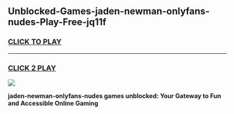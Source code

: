 
## Unblocked-Games-jaden-newman-onlyfans-nudes-Play-Free-jq11f
<h3>
<a href="https://premium76.site?title=jaden-newman-onlyfans-nudes&ref=15A">CLICK TO PLAY</a></h3>
<hr>

<h3>
<a href="https://premium76.site?title=jaden-newman-onlyfans-nudes&ref=15A">CLICK 2 PLAY</a>
  
</h3>

<a href="https://premium76.site?title=jaden-newman-onlyfans-nudes&ref=15A"><img src="https://clearcache.store/games.png"></a>


**jaden-newman-onlyfans-nudes games unblocked: Your Gateway to Fun and Accessible Online Gaming**
